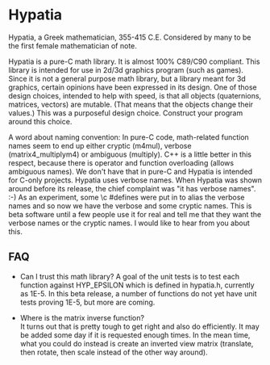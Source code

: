 Hypatia
=======

Hypatia, a Greek mathematician, 355-415 C.E. Considered by many to be the first female mathematician of note.

Hypatia is a pure-C math library.  It is almost 100% C89/C90 compliant.  This library is intended for use in 2d/3d graphics program (such as games).  Since it is not a general purpose math library, but a library meant for 3d graphics, certain opinions have been expressed in its design.  One of those design choices, intended to help with speed, is that all objects (quaternions, matrices, vectors) are mutable.  (That means that the objects change their values.)  This was a purposeful design choice. Construct your program around this choice.

A word about naming convention:  In pure-C code, math-related function names seem to end up either cryptic (m4mul), verbose (matrix4_multiplym4) or ambiguous (multiply).  C++ is a little better in this respect, because there is operator and function overloading (allows ambiguous names).  We don't have that in pure-C and Hypatia is intended for C-only projects.  Hypatia uses verbose names.  When Hypatia was shown around before its release, the chief complaint was "it has verbose names".  :-)  As an experiment, some \c \#defines were put in to alias the verbose names and so now we have the verbose and some cryptic names.  This is beta software until a few people use it for real and tell me that they want the verbose names or the cryptic names.  I would like to hear from you about this.


FAQ
---
- Can I trust this math library?
A goal of the unit tests is to test each function against HYP_EPSILON which is defined in hypatia.h, currently as 1E-5.  In this beta release, a number of functions do not yet have unit tests proving 1E-5, but more are coming.

- Where is the matrix inverse function?  
It turns out that is pretty tough to get right and also do efficiently. It may be added some day if it is requested enough times.  In the mean time, what you could do instead is create an inverted view matrix (translate, then rotate, then scale instead of the other way around).


